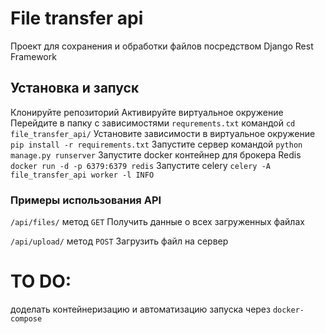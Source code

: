 # File transfer api
Проект для сохранения и обработки файлов посредством Django Rest Framework

## Установка и запуск
Клонируйте репозиторий
Активируйте виртуальное окружение
Перейдите в папку с зависимостями ```requrements.txt``` командой `cd file_transfer_api/`
Установите зависимости в виртуальное окружение ```pip install -r requirements.txt```
Запустите сервер командой ```python manage.py runserver```
Запустите docker контейнер для брокера Redis ```docker run -d -p 6379:6379 redis```
Запустите celery  ```celery -A file_transfer_api worker -l INFO```

### Примеры использования API 
```/api/files/``` метод ```GET```
Получить данные о всех загруженных файлах

```/api/upload/``` метод ```POST```
Загрузить файл на сервер


# TO DO:
доделать контейнеризацию и автоматизацию запуска через ```docker-compose```

